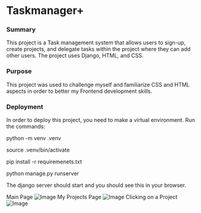# Taskmanager+
### Summary
This project is a Task management system that allows users to sign-up, create projects, and delegate tasks within the project where they can add other users. The project uses Django, HTML, and CSS.

### Purpose
This project was used to challenge myself and familiarize CSS and HTML aspects in order to better my Frontend development skills.

### Deployment
In order to deploy this project, you need to make a virtual environment. Run the commands:

python -m venv .venv

source .venv/bin/activate 

pip install -r requiremenets.txt

python manage.py runserver

The django server should start and you should see this in your browser.

Main Page
![Image](Mainpage.png)
My Projects Page
![Image](MyProjects.png)
Clicking on a Project
![Image](Project%20Detail.png)
